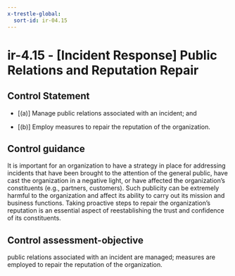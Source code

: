 ```yaml
---
x-trestle-global:
  sort-id: ir-04.15
---
```


# ir-4.15 - \[Incident Response\] Public Relations and Reputation Repair

## Control Statement

- \[(a)\] Manage public relations associated with an incident; and

- \[(b)\] Employ measures to repair the reputation of the organization.

## Control guidance

It is important for an organization to have a strategy in place for addressing incidents that have been brought to the attention of the general public, have cast the organization in a negative light, or have affected the organization’s constituents (e.g., partners, customers). Such publicity can be extremely harmful to the organization and affect its ability to carry out its mission and business functions. Taking proactive steps to repair the organization’s reputation is an essential aspect of reestablishing the trust and confidence of its constituents.

## Control assessment-objective

public relations associated with an incident are managed;
measures are employed to repair the reputation of the organization.
